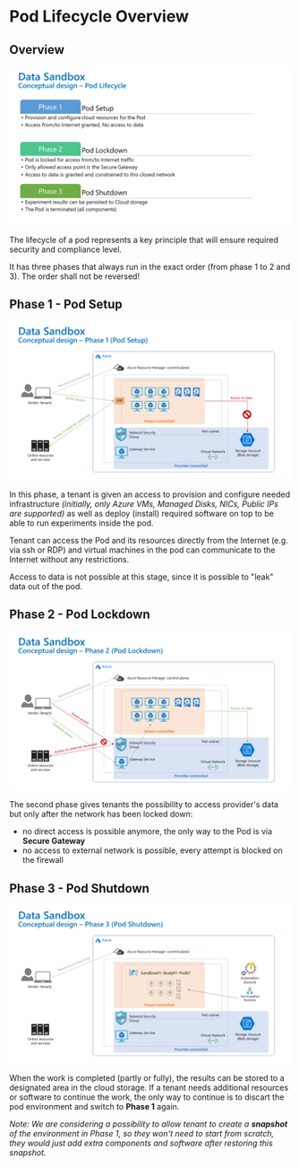 # Pod Lifecycle Overview

## Overview

![pod_lifecycle_overview](img/pod-lifecycle.png "Pod Lifecycle Overview")

The lifecycle of a pod represents a key principle that will ensure required security and compliance level.

It has three phases that always run in the exact order (from phase 1 to 2 and 3). The order shall not be reversed!

## Phase 1 - Pod Setup

![pod_lifecycle_phase1](img/phase1.png "Pod Lifecycle Phase 1")

In this phase, a tenant is given an access to provision and configure needed infrastructure _(initially, only Azure VMs, Managed Disks, NICs, Public IPs are supported)_ as well as deploy (install) required software on top to be able to run experiments inside the pod.

Tenant can access the Pod and its resources directly from the Internet (e.g. via ssh or RDP) and virtual machines in the pod can communicate to the Internet without any restrictions.

Access to data is not possible at this stage, since it is possible to "leak" data out of the pod.

## Phase 2 - Pod Lockdown

![pod_lifecycle_phase2](img/phase2.png "Pod Lifecycle Phase 2")

The second phase gives tenants the possibility to access provider's data but only after the network has been locked down:

- no direct access is possible anymore, the only way to the Pod is via **Secure Gateway**
- no access to external network is possible, every attempt is blocked on the firewall

## Phase 3 - Pod Shutdown

![pod_lifecycle_phase3](img/phase3.png "Pod Lifecycle Phase 3")

When the work is completed (partly or fully), the results can be stored to a designated area in the cloud storage. If a tenant needs additional resources or software to continue the work, the only way to continue is to discart the pod environment and switch to **Phase 1** again.

_Note: We are considering a possibility to allow tenant to create a **snapshot** of the environment in Phase 1, so they won't need to start from scratch, they would just add extra components and software after restoring this snapshot._